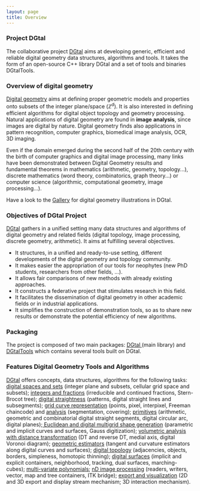 ```yaml
---
layout: page
title: Overview
---
```


### Project DGtal

The collaborative project [DGtal][1] aims at developing generic, efficient and reliable digital geometry data structures, algorithms and tools. It takes the form of an open-source C++ library DGtal and a set of tools and binaries DGtalTools.

### Overview of digital geometry

[Digital geometry][2] aims at defining proper geometric models and properties onto subsets of the integer plane/space ($\mathbb{Z}^d$). It is also interested in defining efficient algorithms for digital object topology and geometry processing. Natural applications of digital geometry are found in **image** **analysis**, since images are digital by nature. Digital geometry finds also applications in pattern recognition, computer graphics, biomedical  image analysis, OCR, 3D imaging.

Even if the domain emerged during the second half of the 20th century with the birth of computer graphics and digital image processing, many links have been demonstrated between Digital Geometry results and fundamental theorems in mathematics (arithmetic, geometry, topology...), discrete mathematics (word theory, combinatorics, graph theory...) or computer science (algorithmic, computational geometry, image processing...).

Have a look to the [Gallery][3] for digital geometry illustrations in DGtal.

### Objectives of DGtal Project

[DGtal][1] gathers in a unified setting many data structures and algorithms of digital geometry and related fields (digital topology, image processing, discrete geometry, arithmetic). It aims at fulfilling several objectives.

* It structures, in a unified and ready-to-use setting, different developments of the digital geometry and topology community.
* It makes easier the appropriation of our tools for neophytes (new PhD students, researchers from other fields, ...).
* It allows fair comparisons of new methods with already existing approaches.
* It constructs a federative project that stimulates research in this field.
* It facilitates the dissemination of digital geometry in other academic fields or in industrial applications.
* It simplifies the construction of demonstration tools, so as to share new results or demonstrate the potential efficiency of new algorithms.

### Packaging

The project is composed of two main packages: [DGtal ][4](main library) and [DGtalTools][5] which contains several tools built on DGtal.

### Features Digital Geometry Tools and Algorithms

[DGtal][1] offers concepts, data structures, algorithms for the following tasks: [digital spaces and sets][6] (integer plane and subsets, cellular grid space and subsets); [integers and fractions][7] (irreducible and continued fractions, Stern-Brocot tree); [digital straightness][8] (patterns, digital straight lines and subsegments); [grid curve representation][9] (points, pixel, interpixel, Freeman chaincode) and [analysis][10] (segmentation, covering); [primitives][11] (arithmetic, geometric and combinatorial digital straight segments, digital circular arc, digital planes);[ Euclidean and digital multigrid shape generation][12] (parametric and implicit curves and surfaces, Gauss digitization); [volumetric analysis with distance transformation][13] (DT and reverse DT, medial axis, digital Voronoi diagram); [geometric estimators][14] (tangent and curvature estimators along digital curves and surfaces); [digital topology][15] (adjacencies, objects, borders, simpleness, homotopic thinning); [digital surfaces][16] (implicit and explicit containers, neighborhood, tracking, dual surfaces, marching-cubes); [multi-variate polynomials][17]; [nD image processing][18] (readers, writers, vector, map and tree containers, ITK bridge); [export and visualization][19] (2D and 3D export and display stream mechanism; 3D interaction mechanism).

[1]: http://dgtal.org "DGtal"
[2]: http://en.wikipedia.org/wiki/Digital_geometry "Digital Geometry"
[3]: http://dgtal.org/gallery/ "Gallery"
[4]: http://dgtal.org/download/ "Download"
[5]: http://dgtal.org/tools/ "Tools"
[6]: http://dgtal.org/doc/nightly/packageKernel.html "digital spaces and sets"
[7]: http://dgtal.org/doc/nightly/moduleIrreducibleFraction.html "integers and fractions"
[8]: http://dgtal.org/doc/nightly/moduleDigitalStraightness.html "digital straightness"
[9]: http://dgtal.org/doc/nightly/moduleGridCurveAnalysis.html "grid curve representation"
[10]: http://dgtal.org/doc/nightly/moduleGridCurveAnalysis.html "analysis"
[11]: http://dgtal.org/doc/nightly/packageGeometry.html "primitives"
[12]: http://dgtal.org/doc/nightly/moduleShape.html " Euclidean and digital multigrid shape generation"
[13]: http://dgtal.org/doc/nightly/moduleVolumetric.html "volumetric analysis with distance transformation"
[14]: http://dgtal.org/doc/nightly/packageGeometry.html "geometric estimators"
[15]: http://dgtal.org/doc/nightly/moduleDigitalTopology.html "digital topology"
[16]: http://dgtal.org/doc/nightly/moduleDigitalSurfaces.html "digital surfaces"
[17]: http://dgtal.org/doc/nightly/modulePolynomial.html "multi-variate polynomials"
[18]: http://dgtal.org/doc/nightly/packageImage.html "nD image processing"
[19]: http://dgtal.org/doc/nightly/packageIO.html "export and visualization"
